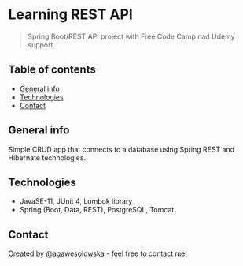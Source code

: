 # Learning REST API
> Spring Boot/REST API project with Free Code Camp nad Udemy support.

## Table of contents
* [General info](#general-info)
* [Technologies](#technologies)
* [Contact](#contact)

## General info
Simple CRUD app that connects to a database using Spring REST and Hibernate technologies.

## Technologies
* JavaSE-11, JUnit 4, Lombok library
* Spring (Boot, Data, REST), PostgreSQL, Tomcat

## Contact
Created by [@agawesolowska](https://www.linkedin.com/in/agawesolowska/) - feel free to contact me!

